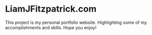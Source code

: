 # LiamJFitzpatrick.com

This project is my personal portfolio website. Highlighting some of my accomplishments and skills. Hope you enjoy!